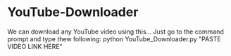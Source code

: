 # YouTube-Downloader
We can download any YouTube video using this...
Just go to the command prompt and type thew following:
python YouTube_Downloader.py "PASTE VIDEO LINK HERE"
